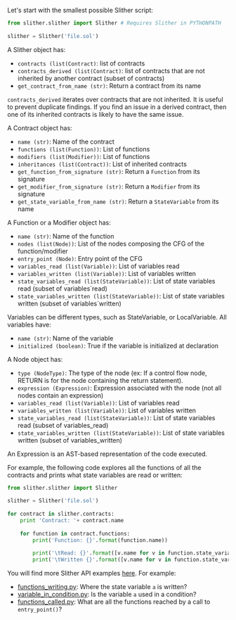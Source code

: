 Let's start with the smallest possible Slither script:

```python
from slither.slither import Slither # Requires Slither in PYTHONPATH  
  
slither = Slither('file.sol')  
```

A Slither object has:
- `contracts (list(Contract)`: list of contracts
- `contracts_derived (list(Contract)`: list of contracts that are not inherited by another contract (subset of contracts)
- `get_contract_from_name (str)`: Return a contract from its name

`contracts_derived` iterates over contracts that are not inherited. It is useful to prevent duplicate findings. If you find an issue in a derived contract, then one of its inherited contracts is likely to have the same issue.

A Contract object has:
- `name (str)`: Name of the contract
- `functions (list(Function))`: List of functions
- `modifiers (list(Modifier))`: List of functions
- `inheritances (list(Contract))`: List of inherited contracts
- `get_function_from_signature (str)`: Return a `Function` from its signature
- `get_modifier_from_signature (str)`: Return a `Modifier` from its signature
- `get_state_variable_from_name (str)`: Return a `StateVariable` from its name

A Function or a Modifier object has:
- `name (str)`: Name of the function
- `nodes (list(Node))`: List of the nodes composing the CFG of the function/modifier
- `entry_point (Node)`: Entry point of the CFG
- `variables_read (list(Variable))`: List of variables read
- `variables_written (list(Variable))`: List of variables written
- `state_variables_read (list(StateVariable))`: List of state variables read (subset of variables`read)
- `state_variables_written (list(StateVariable))`: List of state variables written (subset of variables`written)

Variables can be different types, such as StateVariable, or LocalVariable. All variables have:
- `name (str)`: Name of the variable
- `initialized (boolean)`: True if the variable is initialized at declaration

A Node object has:
- `type (NodeType)`: The type of the node (ex: If a control flow node, RETURN is for the node containing the return statement).
- `expression (Expression)`: Expression associated with the node (not all nodes contain an expression)
- `variables_read (list(Variable))`: List of variables read
- `variables_written (list(Variable))`: List of variables written
- `state_variables_read (list(StateVariable))`: List of state variables read (subset of variables_read)
- `state_variables_written (list(StateVariable))`: List of state variables written (subset of variables_written)

An Expression is an AST-based representation of the code executed.

For example, the following code explores all the functions of all the contracts and prints what state variables are read or written:

```python
from slither.slither import Slither  
  
slither = Slither('file.sol')  
  
for contract in slither.contracts:  
    print 'Contract: '+ contract.name  
  
    for function in contract.functions:  
        print('Function: {}'.format(function.name))  
  
        print('\tRead: {}'.format([v.name for v in function.state_variables_read]))  
        print('\tWritten {}'.format([v.name for v in function.state_variables_written]))
```

You will find more Slither API examples [here](https://github.com/trailofbits/slither/tree/d3265490ea2d92033d83c8f3d9fc8fdb7f3d60f4/examples/scripts). For example:
* [functions_writing.py](https://github.com/trailofbits/slither/blob/d3265490ea2d92033d83c8f3d9fc8fdb7f3d60f4/examples/scripts/functions_writing.py): Where the state variable `a` is written?
* [variable_in_condition.py](https://github.com/trailofbits/slither/blob/d3265490ea2d92033d83c8f3d9fc8fdb7f3d60f4/examples/scripts/variable_in_condition.py): Is the variable `a` used in a condition?
* [functions_called.py](https://github.com/trailofbits/slither/blob/d3265490ea2d92033d83c8f3d9fc8fdb7f3d60f4/examples/scripts/functions_called.py): What are all the functions reached by a call to `entry_point()`?
